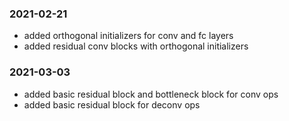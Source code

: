 ### 2021-02-21
- added orthogonal initializers for conv and fc layers
- added residual conv blocks with orthogonal initializers

### 2021-03-03
- added basic residual block and bottleneck block for conv ops
- added basic residual block for deconv ops
